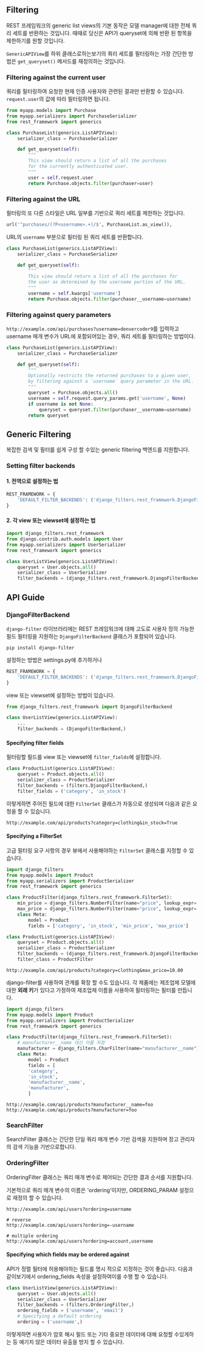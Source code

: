 ## Filtering
REST 프레임워크의 generic list views의 기본 동작은 모델 manager에 대한 전체 쿼리 세트를 반환하는 것입니다. 때때로 당신은 API가 queryset에 의해 반환 된 항목을 제한하기를 원할 것입니다.

`GenericAPIView`를 하위 클래스로하는보기의 쿼리 세트를 필터링하는 가장 간단한 방법은 `get_queryset()` 메서드를 재정의하는 것입니다.

### Filtering against the current user
쿼리를 필터링하여 요청한 현재 인증 사용자와 관련된 결과만 반환할 수 있습니다. `request.user`의 값에 따라 필터링하면 됩니다.

```python
from myapp.models import Purchase
from myapp.serializers import PurchaseSerializer
from rest_framework import generics

class PurchaseList(generics.ListAPIView):
    serializer_class = PurchaseSerializer

    def get_queryset(self):
        """
        This view should return a list of all the purchases
        for the currently authenticated user.
        """
        user = self.request.user
        return Purchase.objects.filter(purchaser=user)
```

### Filtering against the URL
필터링의 또 다른 스타일은 URL 일부를 기반으로 쿼리 세트를 제한하는 것입니다.

```python
url('^purchases/(?P<username>.+)/$', PurchaseList.as_view()),
```
URL의 `username` 부분으로 필터링 된 쿼리 세트를 반환합니다.
```python
class PurchaseList(generics.ListAPIView):
    serializer_class = PurchaseSerializer

    def get_queryset(self):
        """
        This view should return a list of all the purchases for
        the user as determined by the username portion of the URL.
        """
        username = self.kwargs['username']
        return Purchase.objects.filter(purchaser__username=username)
```

### Filtering against query parameters
`http://example.com/api/purchases?username=denvercoder9`를 입력하고 username 매개 변수가 URL에 포함되어있는 경우, 쿼리 세트를 필터링하는 방법이다.
```python
class PurchaseList(generics.ListAPIView):
    serializer_class = PurchaseSerializer

    def get_queryset(self):
        """
        Optionally restricts the returned purchases to a given user,
        by filtering against a `username` query parameter in the URL.
        """
        queryset = Purchase.objects.all()
        username = self.request.query_params.get('username', None)
        if username is not None:
            queryset = queryset.filter(purchaser__username=username)
        return queryset
```

## Generic Filtering
복잡한 검색 및 필터를 쉽게 구성 할 수있는 generic filtering 백엔드를 지원합니다.

### Setting filter backends
#### 1. 전역으로 설정하는 법
```python
REST_FRAMEWORK = {
    'DEFAULT_FILTER_BACKENDS': ('django_filters.rest_framework.DjangoFilterBackend',)
}
```

#### 2. 각 view 또는 viewset에 설정하는 법
```python
import django_filters.rest_framework
from django.contrib.auth.models import User
from myapp.serializers import UserSerializer
from rest_framework import generics

class UserListView(generics.ListAPIView):
    queryset = User.objects.all()
    serializer_class = UserSerializer
    filter_backends = (django_filters.rest_framework.DjangoFilterBackend,)
```

## API Guide

### DjangoFilterBackend
`django-filter` 라이브러리에는 REST 프레임워크에 대해 고도로 사용자 정의 가능한 필드 필터링을 지원하는 `DjangoFilterBackend` 클래스가 포함되어 있습니다.

```shell
pip install django-filter
```
설정하는 방법은 settings.py에 추가하거나
```python
REST_FRAMEWORK = {
    'DEFAULT_FILTER_BACKENDS': ('django_filters.rest_framework.DjangoFilterBackend',)
}
```
view 또는 viewset에 설정하는 방법이 있습니다.
```python
from django_filters.rest_framework import DjangoFilterBackend

class UserListView(generics.ListAPIView):
    ...
    filter_backends = (DjangoFilterBackend,)
```

#### Specifying filter fields
필터링할 필드를 view 또는 viewset에 `filter_fields`에 설정합니다.
```python
class ProductList(generics.ListAPIView):
    queryset = Product.objects.all()
    serializer_class = ProductSerializer
    filter_backends = (filters.DjangoFilterBackend,)
    filter_fields = ('category', 'in_stock')
```
이렇게하면 주어진 필드에 대한 `FilterSet` 클래스가 자동으로 생성되며 다음과 같은 요청을 할 수 있습니다.
```
http://example.com/api/products?category=clothing&in_stock=True
```

#### Specifying a FilterSet
고급 필터링 요구 사항의 경우 뷰에서 사용해야하는 `FilterSet` 클래스를 지정할 수 있습니다.
```python
import django_filters
from myapp.models import Product
from myapp.serializers import ProductSerializer
from rest_framework import generics

class ProductFilter(django_filters.rest_framework.FilterSet):
    min_price = django_filters.NumberFilter(name="price", lookup_expr='gte')
    max_price = django_filters.NumberFilter(name="price", lookup_expr='lte')
    class Meta:
        model = Product
        fields = ['category', 'in_stock', 'min_price', 'max_price']

class ProductList(generics.ListAPIView):
    queryset = Product.objects.all()
    serializer_class = ProductSerializer
    filter_backends = (django_filters.rest_framework.DjangoFilterBackend,)
    filter_class = ProductFilter
```

```
http://example.com/api/products?category=clothing&max_price=10.00
```
django-filter를 사용하여 관계를 확장 할 수도 있습니다. 각 제품에는 제조업체 모델에 대한 **외래 키**가 있다고 가정하여 제조업체 이름을 사용하여 필터링하는 필터를 만듭니다.
```python
import django_filters
from myapp.models import Product
from myapp.serializers import ProductSerializer
from rest_framework import generics

class ProductFilter(django_filters.rest_framework.FilterSet):
    # manufacturer__name 대신 이름 지정
    manufacturer = django_filters.CharFilter(name="manufacturer__name")
    class Meta:
        model = Product
        fields = [
        'category',
        'in_stock',
        'manufacturer__name',
        'manufacturer',
        ]
```

```
http://example.com/api/products?manufacturer__name=foo
http://example.com/api/products?manufacturer=foo
```

### SearchFilter
SearchFilter 클래스는 간단한 단일 쿼리 매개 변수 기반 검색을 지원하며 장고 관리자의 검색 기능을 기반으로합니다.

### OrderingFilter
OrderingFilter 클래스는 쿼리 매개 변수로 제어되는 간단한 결과 순서를 지원합니다.

기본적으로 쿼리 매개 변수의 이름은 'ordering'이지만, ORDERING_PARAM 설정으로 재정의 할 수 있습니다.

```
http://example.com/api/users?ordering=username

# reverse
http://example.com/api/users?ordering=-username

# multiple ordering
http://example.com/api/users?ordering=account,username
```

#### Specifying which fields may be ordered against
API가 정렬 필터에 허용해야하는 필드를 명시 적으로 지정하는 것이 좋습니다. 다음과 같이보기에서 ordering_fields 속성을 설정하여이를 수행 할 수 있습니다.

```python
class UserListView(generics.ListAPIView):
    queryset = User.objects.all()
    serializer_class = UserSerializer
    filter_backends = (filters.OrderingFilter,)
    ordering_fields = ('username', 'email')
    # Specifying a default ordering
    ordering = ('username',)
```
이렇게하면 사용자가 암호 해시 필드 또는 기타 중요한 데이터에 대해 요청할 수있게하는 등 예기치 않은 데이터 유출을 방지 할 수 있습니다.
